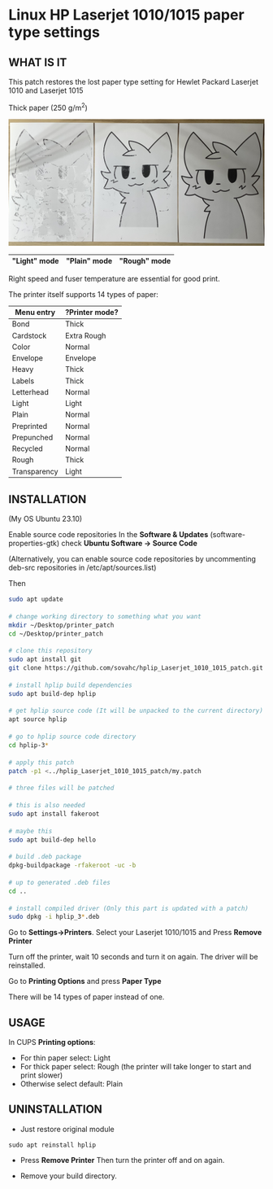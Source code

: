 Linux HP Laserjet 1010/1015 paper type settings
==
## WHAT IS IT

This patch restores the lost paper type setting for Hewlet Packard Laserjet 1010 and Laserjet 1015

Thick paper (250 g/m<sup>2</sup>)

![Fuser settings on thick paper](fuser_settings.jpg)

"Light" mode | "Plain" mode | "Rough" mode
-------------|--------------|-------------

Right speed and fuser temperature are essential for good print.

The printer itself supports 14 types of paper:

Menu entry   | ?Printer mode?
-------------|---------------
Bond         | Thick
Cardstock    | Extra Rough
Color        | Normal
Envelope     | Envelope
Heavy        | Thick
Labels       | Thick
Letterhead   | Normal
Light        | Light
Plain        | Normal
Preprinted   | Normal
Prepunched   | Normal
Recycled     | Normal
Rough        | Thick
Transparency | Light

## INSTALLATION
(My OS Ubuntu 23.10)

Enable source code repositories
In the **Software & Updates** (software-properties-gtk) check **Ubuntu Software -> Source Code**

(Alternatively, you can enable source code repositories by uncommenting deb-src repositories in /etc/apt/sources.list)


Then
```bash
sudo apt update

# change working directory to something what you want
mkdir ~/Desktop/printer_patch
cd ~/Desktop/printer_patch

# clone this repository
sudo apt install git
git clone https://github.com/sovahc/hplip_Laserjet_1010_1015_patch.git

# install hplip build dependencies
sudo apt build-dep hplip

# get hplip source code (It will be unpacked to the current directory)
apt source hplip

# go to hplip source code directory
cd hplip-3*

# apply this patch
patch -p1 <../hplip_Laserjet_1010_1015_patch/my.patch

# three files will be patched

# this is also needed
sudo apt install fakeroot

# maybe this
sudo apt build-dep hello

# build .deb package
dpkg-buildpackage -rfakeroot -uc -b

# up to generated .deb files
cd ..

# install compiled driver (Only this part is updated with a patch)
sudo dpkg -i hplip_3*.deb

```

Go to **Settings->Printers**.
Select your Laserjet 1010/1015 and Press **Remove Printer**

Turn off the printer, wait 10 seconds and turn it on again.
The driver will be reinstalled.

Go to **Printing Options** and press **Paper Type**

There will be 14 types of paper instead of one.

## USAGE

In CUPS **Printing options**:

* For thin paper select: Light
* For thick paper select: Rough (the printer will take longer to start and print slower)
* Otherwise select default: Plain

## UNINSTALLATION

* Just restore original module

```shell
sudo apt reinstall hplip
```

* Press **Remove Printer**
Then turn the printer off and on again.

* Remove your build directory.
